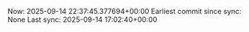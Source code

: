 Now: 2025-09-14 22:37:45.377694+00:00 Earliest commit since sync: None Last sync: 2025-09-14 17:02:40+00:00
